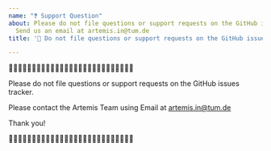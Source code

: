 ```yaml
---
name: "❓ Support Question"
about: Please do not file questions or support requests on the GitHub issues tracker.
  Send us an email at artemis.in@tum.de
title: '🛑 Do not file questions or support requests on the GitHub issues tracker.'

---
```


🛑🛑🛑🛑🛑🛑🛑🛑🛑🛑🛑🛑🛑🛑🛑🛑🛑🛑🛑🛑🛑🛑🛑🛑🛑🛑🛑

Please do not file questions or support requests on the GitHub issues tracker.

Please contact the Artemis Team using Email at artemis.in@tum.de

Thank you!

🛑🛑🛑🛑🛑🛑🛑🛑🛑🛑🛑🛑🛑🛑🛑🛑🛑🛑🛑🛑🛑🛑🛑🛑🛑🛑🛑
